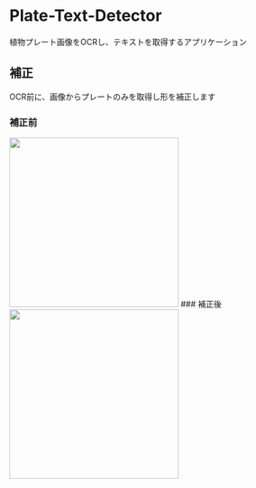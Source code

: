 # Plate-Text-Detector
植物プレート画像をOCRし、テキストを取得するアプリケーション

## 補正
OCR前に、画像からプレートのみを取得し形を補正します
### 補正前
<img src="https://github.com/ChihiroHozono/Platet-Text-Detector/blob/master/image/20200412_1.jpg" width="300">
### 補正後
<img src="https://github.com/ChihiroHozono/Platet-Text-Detector/blob/master/image/corrected_20200412_1.png" width="300">
